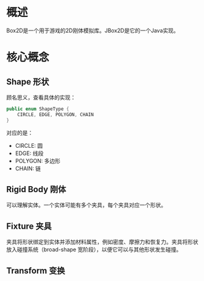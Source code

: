 # 概述

Box2D是一个用于游戏的2D刚体模拟库。JBox2D是它的一个Java实现。

# 核心概念

## Shape 形状
顾名思义，查看具体的实现：
```java
public enum ShapeType {
    CIRCLE, EDGE, POLYGON, CHAIN
}
```

对应的是：
- CIRCLE: 圆
- EDGE: 线段
- POLYGON: 多边形
- CHAIN: 链

## Rigid Body 刚体
可以理解实体。一个实体可能有多个夹具，每个夹具对应一个形状。

## Fixture 夹具
夹具将形状绑定到实体并添加材料属性，例如密度、摩擦力和恢复力。夹具将形状放入碰撞系统（broad-shape 宽阶段），以便它可以与其他形状发生碰撞。


## Transform 变换

